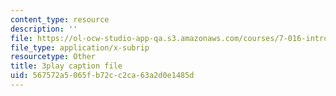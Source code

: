 ```yaml
---
content_type: resource
description: ''
file: https://ol-ocw-studio-app-qa.s3.amazonaws.com/courses/7-016-introductory-biology-fall-2018/567572a5065fb72cc2ca63a2d0e1485d_iz7rWK5cqjE.srt
file_type: application/x-subrip
resourcetype: Other
title: 3play caption file
uid: 567572a5-065f-b72c-c2ca-63a2d0e1485d
---
```

